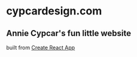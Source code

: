 # cypcardesign.com

## Annie Cypcar's fun little website

built from [Create React App](https://facebook.github.io/create-react-app)
